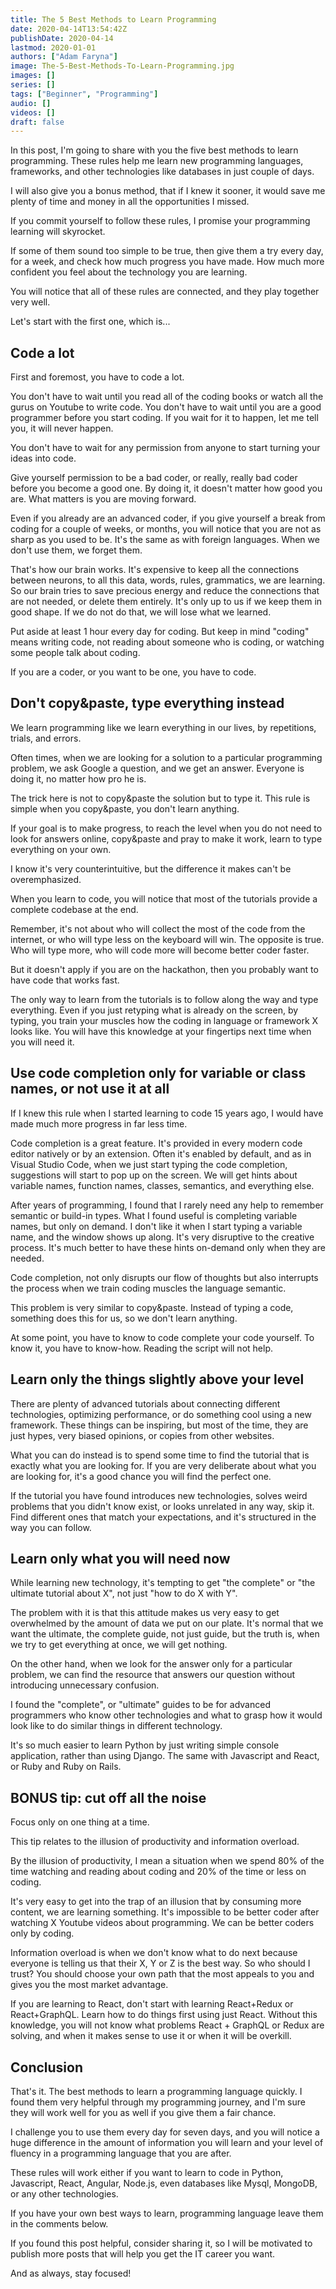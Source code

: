 ```yaml
---
title: The 5 Best Methods to Learn Programming
date: 2020-04-14T13:54:42Z
publishDate: 2020-04-14
lastmod: 2020-01-01
authors: ["Adam Faryna"]
image: The-5-Best-Methods-To-Learn-Programming.jpg
images: []
series: []
tags: ["Beginner", "Programming"]
audio: []
videos: []
draft: false
---
```


In this post, I'm going to share with you the five best methods to learn programming. These rules help me learn new programming languages, frameworks, and other technologies like databases in just couple of days.

I will also give you a bonus method, that if I knew it sooner, it would save me plenty of time and money in all the opportunities I missed.

If you commit yourself to follow these rules, I promise your programming learning will skyrocket.

If some of them sound too simple to be true, then give them a try every day, for a week, and check how much progress you have made. How much more confident you feel about the technology you are learning.

You will notice that all of these rules are connected, and they play together very well.

Let's start with the first one, which is...

## Code a lot

First and foremost, you have to code a lot.

You don't have to wait until you read all of the coding books or watch all the gurus on Youtube to write code. You don't have to wait until you are a good programmer before you start coding. If you wait for it to happen, let me tell you, it will never happen.

You don't have to wait for any permission from anyone to start turning your ideas into code.

Give yourself permission to be a bad coder, or really, really bad coder before you become a good one. By doing it, it doesn't matter how good you are. What matters is you are moving forward.

Even if you already are an advanced coder, if you give yourself a break from coding for a couple of weeks, or months, you will notice that you are not as sharp as you used to be. It's the same as with foreign languages. When we don't use them, we forget them.

That's how our brain works. It's expensive to keep all the connections between neurons, to all this data, words, rules, grammatics, we are learning. So our brain tries to save precious energy and reduce the connections that are not needed, or delete them entirely. It's only up to us if we keep them in good shape. If we do not do that, we will lose what we learned.

Put aside at least 1 hour every day for coding. But keep in mind "coding" means writing code, not reading about someone who is coding, or watching some people talk about coding.

If you are a coder, or you want to be one, you have to code.

## Don't copy&paste, type everything instead

We learn programming like we learn everything in our lives, by repetitions, trials, and errors.

Often times, when we are looking for a solution to a particular programming problem, we ask Google a question, and we get an answer. Everyone is doing it, no matter how pro he is.

The trick here is not to copy&paste the solution but to type it. This rule is simple when you copy&paste, you don't learn anything.

If your goal is to make progress, to reach the level when you do not need to look for answers online, copy&paste and pray to make it work, learn to type everything on your own.

I know it's very counterintuitive, but the difference it makes can't be overemphasized.

When you learn to code, you will notice that most of the tutorials provide a complete codebase at the end.

Remember, it's not about who will collect the most of the code from the internet, or who will type less on the keyboard will win. The opposite is true. Who will type more, who will code more will become better coder faster.

But it doesn't apply if you are on the hackathon, then you probably want to have code that works fast.

The only way to learn from the tutorials is to follow along the way and type everything. Even if you just retyping what is already on the screen, by typing, you train your muscles how the coding in language or framework X looks like. You will have this knowledge at your fingertips next time when you will need it.

## Use code completion only for variable or class names, or not use it at all

If I knew this rule when I started learning to code 15 years ago, I would have made much more progress in far less time.

Code completion is a great feature. It's provided in every modern code editor natively or by an extension. Often it's enabled by default, and as in Visual Studio Code, when we just start typing the code completion, suggestions will start to pop up on the screen. We will get hints about variable names, function names, classes, semantics, and everything else.

After years of programming, I found that I rarely need any help to remember semantic or build-in types. What I found useful is completing variable names, but only on demand. I don't like it when I start typing a variable name, and the window shows up along. It's very disruptive to the creative process. It's much better to have these hints on-demand only when they are needed.

Code completion, not only disrupts our flow of thoughts but also interrupts the process when we train coding muscles the language semantic.

This problem is very similar to copy&paste. Instead of typing a code, something does this for us, so we don't learn anything.

At some point, you have to know to code complete your code yourself. To know it, you have to know-how. Reading the script will not help.

## Learn only the things slightly above your level

There are plenty of advanced tutorials about connecting different technologies, optimizing performance, or do something cool using a new framework. These things can be inspiring, but most of the time, they are just hypes, very biased opinions, or copies from other websites.

What you can do instead is to spend some time to find the tutorial that is exactly what you are looking for. If you are very deliberate about what you are looking for, it's a good chance you will find the perfect one.

If the tutorial you have found introduces new technologies, solves weird problems that you didn't know exist, or looks unrelated in any way, skip it. Find different ones that match your expectations, and it's structured in the way you can follow.

## Learn only what you will need now

While learning new technology, it's tempting to get "the complete" or "the ultimate tutorial about X", not just "how to do X with Y".

The problem with it is that this attitude makes us very easy to get overwhelmed by the amount of data we put on our plate. It's normal that we want the ultimate, the complete guide, not just guide, but the truth is, when we try to get everything at once, we will get nothing.

On the other hand, when we look for the answer only for a particular problem, we can find the resource that answers our question without introducing unnecessary confusion.

I found the "complete", or "ultimate" guides to be for advanced programmers who know other technologies and what to grasp how it would look like to do similar things in different technology.

It's so much easier to learn Python by just writing simple console application, rather than using Django. The same with Javascript and React, or Ruby and Ruby on Rails.

## BONUS tip: cut off all the noise

Focus only on one thing at a time.

This tip relates to the illusion of productivity and information overload.

By the illusion of productivity, I mean a situation when we spend 80% of the time watching and reading about coding and 20% of the time or less on coding.

It's very easy to get into the trap of an illusion that by consuming more content, we are learning something. It's impossible to be better coder after watching X Youtube videos about programming. We can be better coders only by coding.

Information overload is when we don't know what to do next because everyone is telling us that their X, Y or Z is the best way. So who should I trust? You should choose your own path that the most appeals to you and gives you the most market advantage.

If you are learning to React, don't start with learning React+Redux or React+GraphQL. Learn how to do things first using just React. Without this knowledge, you will not know what problems React + GraphQL or Redux are solving, and when it makes sense to use it or when it will be overkill.

## Conclusion

That's it. The best methods to learn a programming language quickly. I found them very helpful through my programming journey, and I'm sure they will work well for you as well if you give them a fair chance.

I challenge you to use them every day for seven days, and you will notice a huge difference in the amount of information you will learn and your level of fluency in a programming language that you are after.

These rules will work either if you want to learn to code in Python, Javascript, React, Angular, Node.js, even databases like Mysql, MongoDB, or any other technologies.

If you have your own best ways to learn, programming language leave them in the comments below.

If you found this post helpful, consider sharing it, so I will be motivated to publish more posts that will help you get the IT career you want.

And as always, stay focused!